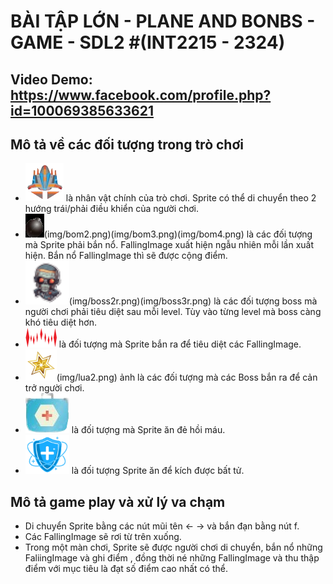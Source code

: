 # BÀI TẬP LỚN - PLANE AND BONBS - GAME - SDL2 #(INT2215 - 2324)
## Video Demo: https://www.facebook.com/profile.php?id=100069385633621
## Mô tả về các đối tượng trong trò chơi 
- ![Sprite](img/Sprite.png) là nhân vật chính của trò chơi. Sprite có thể di chuyển theo 2 hướng trái/phải điều khiển của người chơi.
- ![FallingImage](img/bom1.png)(img/bom2.png)(img/bom3.png)(img/bom4.png) là các đối tượng mà Sprite phải bắn nổ. FallingImage xuất hiện ngẫu nhiên mỗi lần xuất hiện. Bắn nổ FallingImage thì sẽ được cộng điểm.
- ![Boss](img/Bossr.png)(img/boss2r.png)(img/boss3r.png) là các đối tượng boss mà người chơi phải tiêu diệt sau mỗi level. Tùy vào từng level mà boss càng khó tiêu diệt hơn.
- ![Bullet](img/Bulletr.png) là đối tượng mà Sprite bắn ra để tiêu diệt các FallingImage.
- ![](img/light.png)(img/lua2.png) ảnh là các đối tượng mà các Boss bắn ra để cản trở người chơi.
- ![HP](img/hp.png) là đối tượng mà Sprite ăn đẻ hồi máu.
- ![Sheild](img/khien.png) là đối tượng Sprite ăn để kích được bất tử.
## Mô tả game play và xử lý va chạm
- Di chuyển Sprite bằng các nút mũi tên ← → và bắn đạn bằng nút f.
- Các FallingImage sẽ rơi từ trên xuống.
- Trong một màn chơi, Sprite sẽ được người chơi di chuyển, bắn nổ những FaliingImage và ghi điểm , đồng thời né những FallingImage và thu thập điểm với mục tiêu là đạt số điểm cao nhất có thể.
